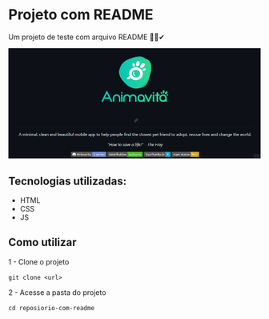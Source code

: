 # Projeto com README
Um projeto de teste com arquivo README 🐱‍🏍✔

[<img src="teste.gif" alt="gif da tela inicial do projeto xyz">](https://github.com/animavita)

## Tecnologias utilizadas:
- HTML
- CSS
- JS

## Como utilizar

1 - Clone o projeto
```
git clone <url>
```
2 - Acesse a pasta do projeto

```
cd reposiorio-com-readme
```